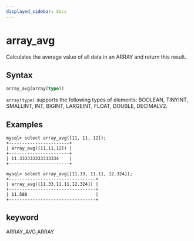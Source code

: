 ```yaml
---
displayed_sidebar: docs
---
```


# array_avg



Calculates the average value of all data in an ARRAY and return this result.

## Syntax

```Haskell
array_avg(array(type))
```

`array(type)` supports the following types of elements: BOOLEAN, TINYINT, SMALLINT, INT, BIGINT, LARGEINT, FLOAT, DOUBLE, DECIMALV2.

## Examples

```plain text
mysql> select array_avg([11, 11, 12]);
+-----------------------+
| array_avg([11,11,12]) |
+-----------------------+
| 11.333333333333334    |
+-----------------------+

mysql> select array_avg([11.33, 11.11, 12.324]);
+---------------------------------+
| array_avg([11.33,11.11,12.324]) |
+---------------------------------+
| 11.588                          |
+---------------------------------+
```

## keyword

ARRAY_AVG,ARRAY